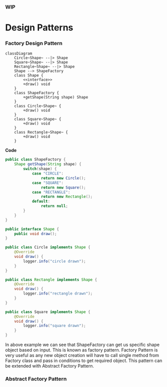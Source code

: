 ### WIP

# Design Patterns


### Factory Design Pattern

```mermaid
classDiagram
    Circle~Shape~ --|> Shape
    Square~Shape~ --|> Shape
    Rectangle~Shape~ --|> Shape
    Shape --> ShapeFactory
    class Shape {
        <<interface>>
        +draw() void
    }
    class ShapeFactory {  
        +getShape(String shape) Shape
    }
    class Circle~Shape~ {
        +draw() void
    }
    class Square~Shape~ {
        +draw() void
    }
    class Rectangle~Shape~ {
        +draw() void
    }
```
**Code**
```java
public class ShapeFactory {
    Shape getShape(String shape) {
        switch(shape) {
            case "CIRCLE":
                return new Circle();
            case "SQUARE":
                return new Square();
            case "RECTANGLE":
                return new Rectangle();
            default:
                return null;
        }
    }
}

public interface Shape {
    public void draw();
}

public class Circle implements Shape {
    @Override
    void draw() {
        logger.info("circle drawn");
    }
} 

public class Rectangle implements Shape {
    @Override
    void draw() {
        logger.info("rectangle drawn");
    }
} 

public class Square implements Shape {
    @Override
    void draw() {
        logger.info("square drawn");
    }
} 
```
In above example we can see that ShapeFactory can get us specific shape object based on input.
This is known as factory pattern. Factory Pattern is very useful as any new object creation will have to call single method 
from Factory class and pass in conditions to get required object. 
This pattern can be extended with Abstract Factory Pattern.


### Abstract Factory Pattern

